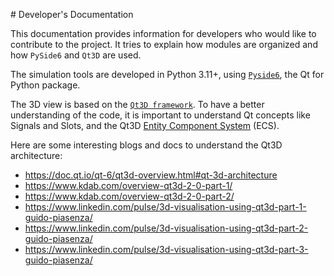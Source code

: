 # Developer's Documentation

This documentation provides information for developers who would like to contribute
to the project.
It tries to explain how modules are organized and how `PySide6` and `Qt3D` are used.

The simulation tools are developed in Python 3.11+, using [`Pyside6`](https://doc.qt.io/qtforpython-6/contents.html), the Qt for Python package.

The 3D view is based on the [`Qt3D framework`](https://doc.qt.io/qt-6/qt3d-overview.html).
To have a better understanding of the code, it is important to understand Qt concepts
like Signals and Slots, and the Qt3D [Entity Component System](https://doc.qt.io/qt-6/qt3d-overview.html#qt-3d-ecs-implementation) (ECS).

Here are some interesting blogs and docs to understand the Qt3D architecture:

  - <https://doc.qt.io/qt-6/qt3d-overview.html#qt-3d-architecture>
  - <https://www.kdab.com/overview-qt3d-2-0-part-1/>
  - <https://www.kdab.com/overview-qt3d-2-0-part-2/>
  - <https://www.linkedin.com/pulse/3d-visualisation-using-qt3d-part-1-guido-piasenza/>
  - <https://www.linkedin.com/pulse/3d-visualisation-using-qt3d-part-2-guido-piasenza/>
  - <https://www.linkedin.com/pulse/3d-visualisation-using-qt3d-part-3-guido-piasenza/>
